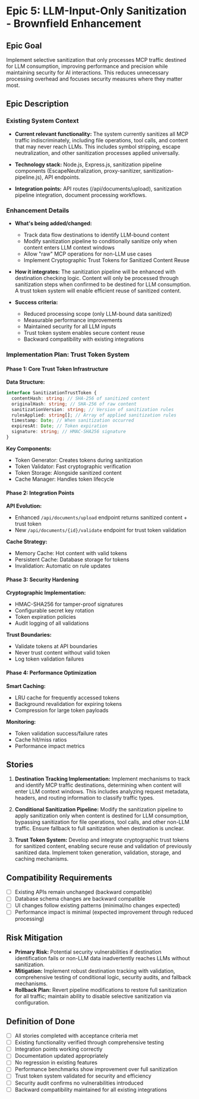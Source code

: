 # Epic 5: LLM-Input-Only Sanitization - Brownfield Enhancement

## Epic Goal

Implement selective sanitization that only processes MCP traffic destined for LLM consumption, improving performance and precision while maintaining security for AI interactions. This reduces unnecessary processing overhead and focuses security measures where they matter most.

## Epic Description

### Existing System Context

- **Current relevant functionality:** The system currently sanitizes all MCP traffic indiscriminately, including file operations, tool calls, and content that may never reach LLMs. This includes symbol stripping, escape neutralization, and other sanitization processes applied universally.

- **Technology stack:** Node.js, Express.js, sanitization pipeline components (EscapeNeutralization, proxy-sanitizer, sanitization-pipeline.js), API endpoints.

- **Integration points:** API routes (/api/documents/upload), sanitization pipeline integration, document processing workflows.

### Enhancement Details

- **What's being added/changed:**
  - Track data flow destinations to identify LLM-bound content
  - Modify sanitization pipeline to conditionally sanitize only when content enters LLM context windows
  - Allow "raw" MCP operations for non-LLM use cases
  - Implement Cryptographic Trust Tokens for Sanitized Content Reuse

- **How it integrates:** The sanitization pipeline will be enhanced with destination checking logic. Content will only be processed through sanitization steps when confirmed to be destined for LLM consumption. A trust token system will enable efficient reuse of sanitized content.

- **Success criteria:**
  - Reduced processing scope (only LLM-bound data sanitized)
  - Measurable performance improvements
  - Maintained security for all LLM inputs
  - Trust token system enables secure content reuse
  - Backward compatibility with existing integrations

### Implementation Plan: Trust Token System

#### Phase 1: Core Trust Token Infrastructure

**Data Structure:**

```typescript
interface SanitizationTrustToken {
  contentHash: string; // SHA-256 of sanitized content
  originalHash: string; // SHA-256 of raw content
  sanitizationVersion: string; // Version of sanitization rules
  rulesApplied: string[]; // Array of applied sanitization rules
  timestamp: Date; // When sanitization occurred
  expiresAt: Date; // Token expiration
  signature: string; // HMAC-SHA256 signature
}
```

**Key Components:**

- Token Generator: Creates tokens during sanitization
- Token Validator: Fast cryptographic verification
- Token Storage: Alongside sanitized content
- Cache Manager: Handles token lifecycle

#### Phase 2: Integration Points

**API Evolution:**

- Enhanced `/api/documents/upload` endpoint returns sanitized content + trust token
- New `/api/documents/{id}/validate` endpoint for trust token validation

**Cache Strategy:**

- Memory Cache: Hot content with valid tokens
- Persistent Cache: Database storage for tokens
- Invalidation: Automatic on rule updates

#### Phase 3: Security Hardening

**Cryptographic Implementation:**

- HMAC-SHA256 for tamper-proof signatures
- Configurable secret key rotation
- Token expiration policies
- Audit logging of all validations

**Trust Boundaries:**

- Validate tokens at API boundaries
- Never trust content without valid token
- Log token validation failures

#### Phase 4: Performance Optimization

**Smart Caching:**

- LRU cache for frequently accessed tokens
- Background revalidation for expiring tokens
- Compression for large token payloads

**Monitoring:**

- Token validation success/failure rates
- Cache hit/miss ratios
- Performance impact metrics

## Stories

1. **Destination Tracking Implementation:** Implement mechanisms to track and identify MCP traffic destinations, determining when content will enter LLM context windows. This includes analyzing request metadata, headers, and routing information to classify traffic types.

2. **Conditional Sanitization Pipeline:** Modify the sanitization pipeline to apply sanitization only when content is destined for LLM consumption, bypassing sanitization for file operations, tool calls, and other non-LLM traffic. Ensure fallback to full sanitization when destination is unclear.

3. **Trust Token System:** Develop and integrate cryptographic trust tokens for sanitized content, enabling secure reuse and validation of previously sanitized data. Implement token generation, validation, storage, and caching mechanisms.

## Compatibility Requirements

- [ ] Existing APIs remain unchanged (backward compatible)
- [ ] Database schema changes are backward compatible
- [ ] UI changes follow existing patterns (minimal/no changes expected)
- [ ] Performance impact is minimal (expected improvement through reduced processing)

## Risk Mitigation

- **Primary Risk:** Potential security vulnerabilities if destination identification fails or non-LLM data inadvertently reaches LLMs without sanitization.
- **Mitigation:** Implement robust destination tracking with validation, comprehensive testing of conditional logic, security audits, and fallback mechanisms.
- **Rollback Plan:** Revert pipeline modifications to restore full sanitization for all traffic; maintain ability to disable selective sanitization via configuration.

## Definition of Done

- [ ] All stories completed with acceptance criteria met
- [ ] Existing functionality verified through comprehensive testing
- [ ] Integration points working correctly
- [ ] Documentation updated appropriately
- [ ] No regression in existing features
- [ ] Performance benchmarks show improvement over full sanitization
- [ ] Trust token system validated for security and efficiency
- [ ] Security audit confirms no vulnerabilities introduced
- [ ] Backward compatibility maintained for all existing integrations

